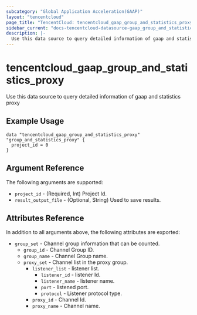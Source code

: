 ```yaml
---
subcategory: "Global Application Acceleration(GAAP)"
layout: "tencentcloud"
page_title: "TencentCloud: tencentcloud_gaap_group_and_statistics_proxy"
sidebar_current: "docs-tencentcloud-datasource-gaap_group_and_statistics_proxy"
description: |-
  Use this data source to query detailed information of gaap and statistics proxy
---
```


# tencentcloud_gaap_group_and_statistics_proxy

Use this data source to query detailed information of gaap and statistics proxy

## Example Usage

```hcl
data "tencentcloud_gaap_group_and_statistics_proxy" "group_and_statistics_proxy" {
  project_id = 0
}
```

## Argument Reference

The following arguments are supported:

* `project_id` - (Required, Int) Project Id.
* `result_output_file` - (Optional, String) Used to save results.

## Attributes Reference

In addition to all arguments above, the following attributes are exported:

* `group_set` - Channel group information that can be counted.
  * `group_id` - Channel Group ID.
  * `group_name` - Channel Group name.
  * `proxy_set` - Channel list in the proxy group.
    * `listener_list` - listener list.
      * `listener_id` - listener Id.
      * `listener_name` - listener name.
      * `port` - listened port.
      * `protocol` - Listener protocol type.
    * `proxy_id` - Channel Id.
    * `proxy_name` - Channel name.



